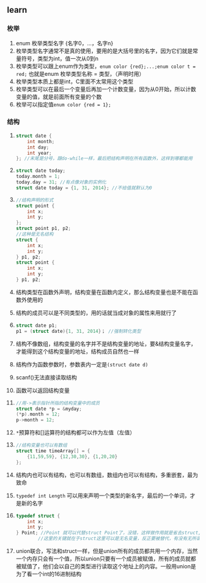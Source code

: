 ## learn

### 枚举

1. enum 枚举类型名字 {名字0，...，名字n}
2. 枚举类型名字通常不是真的使用，要用的是大括号里的名字，因为它们就是常量符号，类型为int，值一次从0到n
3. 枚举类型可以跟上enum作为类型，`enum color {red};...;enum color t = red;` 也就是enum 枚举类型名称 = 类型，（声明时用）
4. 枚举类型本质上都是int，C里面不太常用这个类型
5. 枚举类型可以在最后一个变量后再加一个计数变量，因为从0开始，所以计数变量的值，就是前面所有变量的个数
6. 枚举可以指定值`enum color {red = 1};`

### 结构

1. ```c
   struct date {
       int month;
       int day;
       int year;
   }; //末尾是分号，跟do-while一样，最后把结构声明在所有函数外，这样到哪都能用
   ```

2. ```C
   struct date today;
   today.month = 1;
   today.day = 31; //有点像对象的实例化
   struct date today = {1, 31, 2014}; //不给值就默认为0
   ```

3. ```c
   //结构声明的形式
   struct point {
       int x;
       int y;
   };
   struct point p1, p2;
   //这种是无名结构
   struct {
       int x;
       int y;
   } p1, p2;
   struct point {
       int x;
       int y;
   } p1, p2;
   ```

4. 结构类型在函数外声明，结构变量在函数内定义，那么结构变量也是不能在函数外使用的

5. 结构的成员可以是不同类型的，用的话就当成对象的属性来用就行了

6. ```c
   struct date p1;
   p1 = (struct date){1, 31, 2014}； //强制转化类型
   ```

7. 结构不像数组，结构变量的名字并不是结构变量的地址，要&结构变量名字，才能得到这个结构变量的地址，结构成员自然也一样

8. 结构作为函数参数时，参数表内一定是`(struct date d)` 

9. scanf()无法直接读取结构

10. 函数可以返回结构变量

11. ```c
    //用->表示指针所指的结构变量中的成员
    struct date *p = &myday;
    (*p).month = 12;
    p->month = 12;
    ```

12. `*`预算符和[]运算符的结构都可以作为左值（左值）

13. ```c
    //结构变量也可以有数组
    struct time timeArray[] = {
        {11,59,59}, {12,30,30}, {1,20,20}
    };
    ```

14. 结构内也可以有结构，也可以有数组，数组内也可以有结构，多重嵌套，最为致命

15. `typedef int Length` 可以用来声明一个类型的新名字，最后的一个单词，才是新的名字

16. ```c
    typedef struct {
        int x;
        int y;
    } Point; //Point 就可以代替struct Point了，没错，这样做作用就是省去struct,
    		//这里的关键就在于struct这里可以是无名变量，反正要被替代，有没有无所谓
    ```

17. union联合，写法和struct一样，但是union所有的成员都共用一个内存，当然一个内存只会有一个值，所以union只要有一个成员被赋值，所有的成员就都被赋值了，他们会以自己的类型进行读取这个地址上的内容。一般用union是为了看一个int的16进制结构